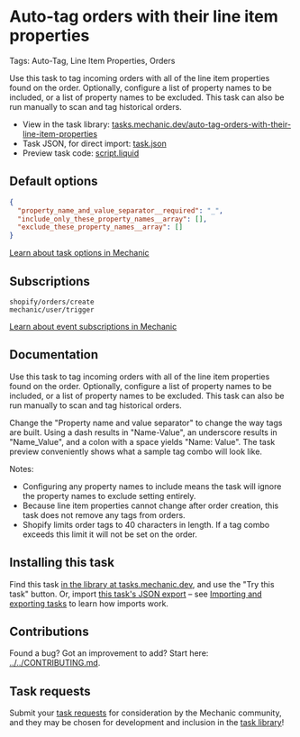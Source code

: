 # Auto-tag orders with their line item properties

Tags: Auto-Tag, Line Item Properties, Orders

Use this task to tag incoming orders with all of the line item properties found on the order. Optionally, configure a list of property names to be included, or a list of property names to be excluded. This task can also be run manually to scan and tag historical orders.

* View in the task library: [tasks.mechanic.dev/auto-tag-orders-with-their-line-item-properties](https://tasks.mechanic.dev/auto-tag-orders-with-their-line-item-properties)
* Task JSON, for direct import: [task.json](../../tasks/auto-tag-orders-with-their-line-item-properties.json)
* Preview task code: [script.liquid](./script.liquid)

## Default options

```json
{
  "property_name_and_value_separator__required": "_",
  "include_only_these_property_names__array": [],
  "exclude_these_property_names__array": []
}
```

[Learn about task options in Mechanic](https://learn.mechanic.dev/core/tasks/options)

## Subscriptions

```liquid
shopify/orders/create
mechanic/user/trigger
```

[Learn about event subscriptions in Mechanic](https://learn.mechanic.dev/core/tasks/subscriptions)

## Documentation

Use this task to tag incoming orders with all of the line item properties found on the order. Optionally, configure a list of property names to be included, or a list of property names to be excluded. This task can also be run manually to scan and tag historical orders.

Change the "Property name and value separator" to change the way tags are built. Using a dash results in "Name-Value", an underscore results in "Name_Value", and a colon with a space yields "Name: Value". The task preview conveniently shows what a sample tag combo will look like.

Notes:
- Configuring any property names to include means the task will ignore the property names to exclude setting entirely.
- Because line item properties cannot change after order creation, this task does not remove any tags from orders.
- Shopify limits order tags to 40 characters in length. If a tag combo exceeds this limit it will not be set on the order.

## Installing this task

Find this task [in the library at tasks.mechanic.dev](https://tasks.mechanic.dev/auto-tag-orders-with-their-line-item-properties), and use the "Try this task" button. Or, import [this task's JSON export](../../tasks/auto-tag-orders-with-their-line-item-properties.json) – see [Importing and exporting tasks](https://learn.mechanic.dev/core/tasks/import-and-export) to learn how imports work.

## Contributions

Found a bug? Got an improvement to add? Start here: [../../CONTRIBUTING.md](../../CONTRIBUTING.md).

## Task requests

Submit your [task requests](https://mechanic.canny.io/task-requests) for consideration by the Mechanic community, and they may be chosen for development and inclusion in the [task library](https://tasks.mechanic.dev/)!
